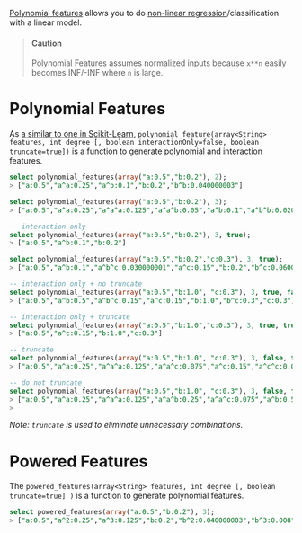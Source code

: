 <!--
  Licensed to the Apache Software Foundation (ASF) under one
  or more contributor license agreements.  See the NOTICE file
  distributed with this work for additional information
  regarding copyright ownership.  The ASF licenses this file
  to you under the Apache License, Version 2.0 (the
  "License"); you may not use this file except in compliance
  with the License.  You may obtain a copy of the License at

    http://www.apache.org/licenses/LICENSE-2.0

  Unless required by applicable law or agreed to in writing,
  software distributed under the License is distributed on an
  "AS IS" BASIS, WITHOUT WARRANTIES OR CONDITIONS OF ANY
  KIND, either express or implied.  See the License for the
  specific language governing permissions and limitations
  under the License.
-->

<!-- toc -->

[Polynomial features](http://en.wikipedia.org/wiki/Polynomial_kernel) allows you to do [non-linear regression](https://class.coursera.org/ml-005/lecture/23)/classification with a linear model.

> #### Caution
>
> Polynomial Features assumes normalized inputs because `x**n` easily becomes INF/-INF where `n` is large.

# Polynomial Features

As [a similar to one in Scikit-Learn](http://scikit-learn.org/stable/modules/generated/sklearn.preprocessing.PolynomialFeatures.html), `polynomial_feature(array<String> features, int degree [, boolean interactionOnly=false, boolean truncate=true])` is a function to generate polynomial and interaction features.

```sql
select polynomial_features(array("a:0.5","b:0.2"), 2);
> ["a:0.5","a^a:0.25","a^b:0.1","b:0.2","b^b:0.040000003"]

select polynomial_features(array("a:0.5","b:0.2"), 3);
> ["a:0.5","a^a:0.25","a^a^a:0.125","a^a^b:0.05","a^b:0.1","a^b^b:0.020000001","b:0.2","b^b:0.040000003","b^b^b:0.008"]

-- interaction only
select polynomial_features(array("a:0.5","b:0.2"), 3, true);
> ["a:0.5","a^b:0.1","b:0.2"]

select polynomial_features(array("a:0.5","b:0.2","c:0.3"), 3, true);
> ["a:0.5","a^b:0.1","a^b^c:0.030000001","a^c:0.15","b:0.2","b^c:0.060000002","c:0.3"]

-- interaction only + no truncate
select polynomial_features(array("a:0.5","b:1.0", "c:0.3"), 3, true, false);
> ["a:0.5","a^b:0.5","a^b^c:0.15","a^c:0.15","b:1.0","b^c:0.3","c:0.3"]

-- interaction only + truncate
select polynomial_features(array("a:0.5","b:1.0","c:0.3"), 3, true, true);
> ["a:0.5","a^c:0.15","b:1.0","c:0.3"]

-- truncate
select polynomial_features(array("a:0.5","b:1.0", "c:0.3"), 3, false, true);
> ["a:0.5","a^a:0.25","a^a^a:0.125","a^a^c:0.075","a^c:0.15","a^c^c:0.045","b:1.0","c:0.3","c^c:0.09","c^c^c:0.027000003"]

-- do not truncate
select polynomial_features(array("a:0.5","b:1.0", "c:0.3"), 3, false, false);
> ["a:0.5","a^a:0.25","a^a^a:0.125","a^a^b:0.25","a^a^c:0.075","a^b:0.5","a^b^b:0.5","a^b^c:0.15","a^c:0.15","a^c^c:0.045","b:1.0","b^b:1.0","b^b^b:1.0","b^b^c:0.3","b^c:0.3","b^c^c:0.09","c:0.3","c^c:0.09","c^c^c:0.027000003"]
> 
```

_Note: `truncate` is used to eliminate unnecessary combinations._

# Powered Features

The `powered_features(array<String> features, int degree [, boolean truncate=true] )` is a function to generate polynomial features.

```sql
select powered_features(array("a:0.5","b:0.2"), 3);
> ["a:0.5","a^2:0.25","a^3:0.125","b:0.2","b^2:0.040000003","b^3:0.008"]
```
